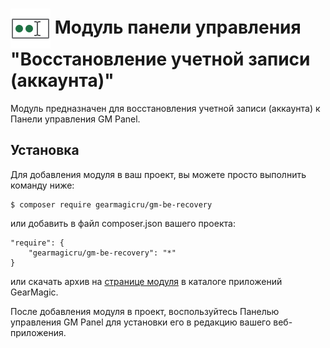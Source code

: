 # <img src="https://raw.githubusercontent.com/gearmagicru/gm-be-recovery/refs/heads/master/assets/images/icon.svg" width="64px" height="64px" align="absmiddle"> Модуль панели управления "Восстановление учетной записи (аккаунта)"

Модуль предназначен для восстановления учетной записи (аккаунта) к Панели управления GM Panel.

## Установка

Для добавления модуля в ваш проект, вы можете просто выполнить команду ниже:

```
$ composer require gearmagicru/gm-be-recovery
```

или добавить в файл composer.json вашего проекта:
```
"require": {
    "gearmagicru/gm-be-recovery": "*"
}
```
или скачать архив на [странице модуля](https://apps.gearmagic.ru/component/gm-be-recovery) в каталоге приложений GearMagic.

После добавления модуля в проект, воспользуйтесь Панелью управления GM Panel для установки его в редакцию вашего веб-приложения.
